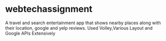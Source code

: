# webtechassignment
A travel and search entertainment app that shows nearby places along with their location, google and yelp reviews. Used Volley,Various Layout and Google APIs Extensively
